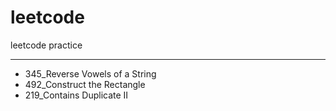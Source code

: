 # leetcode


leetcode practice

* * *

* 345_Reverse Vowels of a String
* 492_Construct the Rectangle
* 219_Contains Duplicate II
